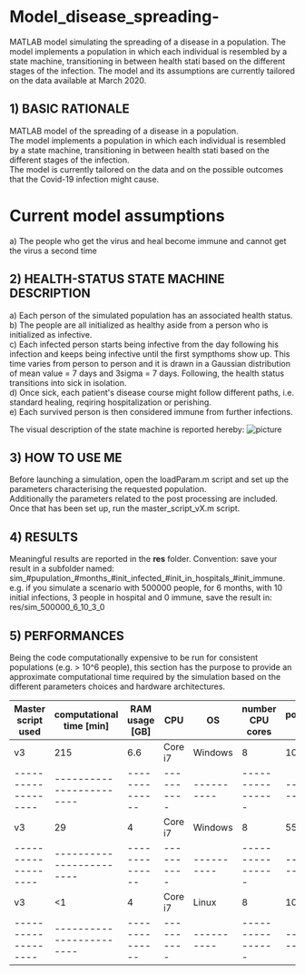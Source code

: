# Model_disease_spreading-
MATLAB model simulating the spreading of a disease in a population. The model implements a population in which each individual is resembled by a state machine, transitioning in between health stati based on the different stages of the infection. 
The model and its assumptions are currently tailored on the data available at March 2020.


## 1) BASIC RATIONALE
MATLAB model of the spreading of a disease in a population.  
The model implements a population in which each individual is resembled by a state machine, transitioning in between health stati based on the different stages of the infection.  
The model is currently tailored on the data and on the possible outcomes that the Covid-19 infection might cause. 
# Current model assumptions
a) The people who get the virus and heal become immune and cannot get the virus a second time


## 2) HEALTH-STATUS STATE MACHINE DESCRIPTION
a) Each person of the simulated population has an associated health status. 
b) The people are all initialized as healthy aside from a person who is initialized as infective.  
c) Each infected person starts being infective from the day following his infection and keeps being infective until the first sympthoms show up. This time varies from person to person and it is drawn in a Gaussian distribution of mean value = 7 days and 3sigma = 7 days. Following, the health status transitions into sick in isolation.  
d) Once sick, each patient's disease course might follow different paths, i.e. standard healing, reqiring hospitalization or perishing.  
e) Each survived person is then considered immune from further infections. 

The visual description of the state machine is reported hereby:
![picture](https://github.com/dave-ai/Model_disease_spreading-/blob/master/images/state_machine_person.JPG)

## 3) HOW TO USE ME
Before launching a simulation, open the loadParam.m script and set up the parameters characterising the requested population.  
Additionally the parameters related to the post processing are included.  
Once that has been set up, run the master_script_vX.m script.

## 4) RESULTS
Meaningful results are reported in the **res** folder. 
Convention: save your result in a subfolder named: sim_#pupulation_#months_#init_infected_#init_in_hospitals_#init_immune.
e.g. if you simulate a scenario with 500000 people, for 6 months, with 10 initial infections, 3 people in hospital and 0 immune, save the result in:
res/sim_500000_6_10_3_0


## 5) PERFORMANCES
Being the code computationally expensive to be run for consistent populations (e.g. > 10^6 people), this section has the purpose to provide an approximate computational time required by the simulation based on the different parameters choices and hardware architectures. 

| Master script used  | computational time [min] | RAM usage [GB] |     CPU    |     OS     | number CPU cores | population size | simulation length [months] | 
| ------------------- | ------------------------ | -------------- | ---------- | ---------- | ---------------- | --------------- | -------------------------- |
|         v3          |            215           |       6.6      |   Core i7  |   Windows  |        8         |       10^6      |             6              |       
| ------------------- | ------------------------ | -------------- | ---------- | ---------- | ---------------- | --------------- | -------------------------- |
|         v3          |            29            |       4        |   Core i7  |   Windows  |        8         |     550000      |             6              |       
| ------------------- | ------------------------ | -------------- | ---------- | ---------- | ---------------- | --------------- | -------------------------- |
|         v3          |            <1            |       4        |   Core i7  |   Linux    |        8         |     10000       |             6              | 
| ------------------- | ------------------------ | -------------- | ---------- | ---------- | ---------------- | --------------- | -------------------------- |





 
